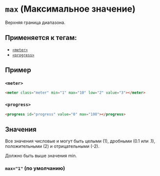 # `max` (Максимальное значение)

Верхняя граница диапазона.

## Применяется к тегам:

- [`<meter>`](<../TAGS UI/meter (СТАТИЧЕСКИЙ ПРОГРЕСС-БАР).md>)
- [`<progress>`](<../TAGS UI/progress (ДИНАМИЧЕСКИЙ ПРОГРЕСС-БАР).md>)

## Пример

### `<meter>`

```html
<meter class="meter" min="1" max="10" low="2" value="3"></meter>
```

### `<progress>`

```html
<progress id="progress" value="0" max="100"></progress>
```

## Значения

Все значения числовые и могут быть целыми (1), дробными (0.1 или .1), положительными (2) и отрицательными (-2).

Должно быть выше значения min.

### `max="1"` (по умолчанию)
